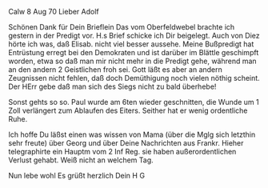  Calw 8 Aug 70
Lieber Adolf

Schönen Dank für Dein Brieflein Das vom Oberfeldwebel brachte ich gestern in der Predigt vor. H.s Brief schicke ich Dir beigelegt. Auch von Diez hörte ich was, daß Elisab. nicht viel besser aussehe. Meine Bußpredigt hat Entrüstung erregt bei den Demokraten und ist darüber im Blättle geschimpft worden, etwa so daß man mir nicht mehr in die Predigt gehe, während man an den andern 2 Geistlichen froh sei. Gott läßt es aber an andern Zeugnissen nicht fehlen, daß doch Demüthigung noch vielen nöthig scheint. Der HErr gebe daß man sich des Siegs nicht zu bald überhebe!

Sonst gehts so so. Paul wurde am 6ten wieder geschnitten, die Wunde um 1 Zoll verlängert zum Ablaufen des Eiters. Seither hat er wenig ordentliche Ruhe.

Ich hoffe Du läßst einen was wissen von Mama (über die Mglg sich letzthin sehr freute) über Georg und über Deine Nachrichten aus Frankr. Hieher telegraphirte ein Hauptm vom 2 Inf Reg. sie haben außerordentlichen Verlust gehabt. Weiß nicht an welchem Tag.

Nun lebe wohl Es grüßt herzlich
 Dein H G
